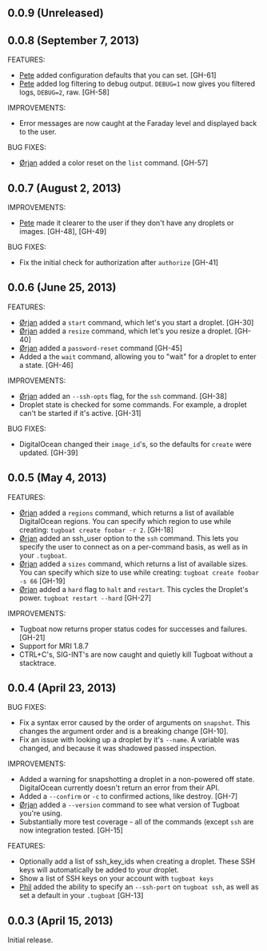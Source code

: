 ## 0.0.9 (Unreleased)


## 0.0.8 (September 7, 2013)

FEATURES:

  - [Pete](https://github.com/petems) added configuration defaults
  that you can set. [GH-61]
  - [Pete](https://github.com/petems) added log filtering to debug output.
  `DEBUG=1` now gives you filtered logs, `DEBUG=2`, raw. [GH-58]

IMPROVEMENTS:

  - Error messages are now caught at the Faraday level and displayed
  back to the user.

BUG FIXES:

  - [Ørjan](https://github.com/blom) added a color reset on the `list`
  command. [GH-57]

## 0.0.7 (August 2, 2013)

IMPROVEMENTS:

  - [Pete](https://github.com/petems) made it clearer to the user
  if they don't have any droplets or images. [GH-48], [GH-49]

BUG FIXES:

  - Fix the initial check for authorization after `authorize` [GH-41]

## 0.0.6 (June 25, 2013)

FEATURES:

  - [Ørjan](https://github.com/blom) added a `start` command, which
  let's you start a droplet. [GH-30]
  - [Ørjan](https://github.com/blom) added a `resize` command, which
  let's you resize a droplet. [GH-40]
  - [Ørjan](https://github.com/blom) added a `password-reset` command
  [GH-45]
  - Added a the `wait` command, allowing you to "wait" for a droplet
  to enter a state. [GH-46]

IMPROVEMENTS:

  - [Ørjan](https://github.com/blom) added an `--ssh-opts` flag, for the
  `ssh` command. [GH-38]
  - Droplet state is checked for some commands. For example, a droplet
  can't be started if it's active. [GH-31]

BUG FIXES:

  - DigitalOcean changed their `image_id`'s, so the defaults for `create`
  were updated. [GH-39]

## 0.0.5 (May 4, 2013)

FEATURES:

  - [Ørjan](https://github.com/blom) added a `regions` command, which
  returns a list of available DigitalOcean regions. You can specify
  which region to use while creating: `tugboat create foobar -r 2`. [GH-18]
  - [Ørjan](https://github.com/blom) added an ssh_user option to the
  `ssh` command. This lets you specify the user to connect as on
  a per-command basis, as well as in your `.tugboat`.
  - [Ørjan](https://github.com/blom) added a `sizes` command, which
  returns a list of available sizes. You can specify which size to
  use while creating: `tugboat create foobar -s 66` [GH-19]
  - [Ørjan](https://github.com/blom) added a `hard` flag to
  `halt` and `restart`. This cycles the Droplet's power. `tugboat restart --hard` [GH-27]

IMPROVEMENTS:

  - Tugboat now returns proper status codes for successes and failures.
  [GH-21]
  - Support for MRI 1.8.7
  - CTRL+C's, SIG-INT's are now caught and quietly kill Tugboat without
  a stacktrace.

## 0.0.4 (April 23, 2013)

BUG FIXES:

  - Fix a syntax error caused by the order of arguments on `snapshot`.
  This changes the argument order and is a breaking change [GH-10].
  - Fix an issue with looking up a droplet by it's `--name`. A variable
  was changed, and because it was shadowed passed inspection.

IMPROVEMENTS:

  - Added a warning for snapshotting a droplet in a non-powered off
  state. DigitalOcean currently doesn't return an error from their API.
  - Added a `--confirm` or `-c` to confirmed actions, like destroy. [GH-7]
  - [Ørjan](https://github.com/blom) added a `--version` command to see
  what version of Tugboat you're using.
  - Substantially more test coverage - all of the commands (except `ssh` are
  now integration tested. [GH-15]

FEATURES:

  - Optionally add a list of ssh_key_ids when creating a droplet. These
  SSH keys will automatically be added to your droplet.
  - Show a list of SSH keys on your account with `tugboat keys`
  - [Phil](https://github.com/PhilETaylor) added the ability to specify
  an `--ssh-port` on `tugboat ssh`, as well as set a default in your `.tugboat` [GH-13]

## 0.0.3 (April 15, 2013)

Initial release.
